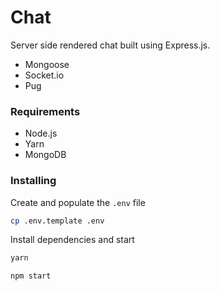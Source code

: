 # Chat
Server side rendered chat built using Express.js.
* Mongoose
* Socket.io
* Pug

### Requirements
* Node.js
* Yarn
* MongoDB

### Installing
Create and populate the `.env` file
```sh
cp .env.template .env
```

Install dependencies and start
```sh
yarn

npm start
```
